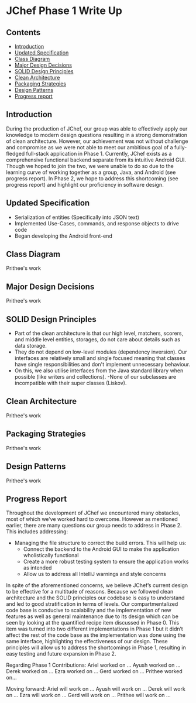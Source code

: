 # JChef Phase 1 Write Up

## Contents

* [Introduction](#introduction)
* [Updated Specification](#updated-specification)
* [Class Diagram](#class-diagram)
* [Major Design Decisions](#major-design-decisions)
* [SOLID Design Principles](#SOLID-design-principles)
* [Clean Architecture](#clean-architecture)
* [Packaging Strategies](#packaging-strategies)
* [Design Patterns](#design-patterns)
* [Progress report](#progress-report)

## Introduction

During the production of JChef, our group was able to effectively apply our knowledge to modern design questions resulting in a strong demonstration of clean architecture. However, our achievement was not without challenge and compromise as we were not able to meet our ambitious goal of a fully-fledged full-stack application in Phase 1. Currently, JChef exists as a comprehensive functional backend separate from its intuitive Android GUI. Though we hoped to join the two, we were unable to do so due to the learning curve of working together as a group, Java, and Android (see progress report). In Phase 2, we hope to address this shortcoming (see progress report) and highlight our proficiency in software design. 

## Updated Specification
- Serialization of entities (Specifically into JSON text)
- Implemented Use-Cases, commands, and response objects to drive code
- Began developing the Android front-end 


## Class Diagram

Prithee's work

## Major Design Decisions

Prithee's work

## SOLID Design Principles
- Part of the clean architecture is that our high level, matchers, scorers, and middle level entities, storages, do not care about details such as data storage. 
- They do not depend on low-level modules (dependency inversion). Our interfaces are relatively small and single focused meaning that classes have single responsibilities and don't implement unnecessary behaviour. 
- On this, we also utilise interfaces from the Java standard library when possible (like writers and collections). 
-None of our subclasses are incompatible with their super classes (Liskov).


## Clean Architecture

Prithee's work

## Packaging Strategies

Prithee's work

## Design Patterns

Prithee's work

## Progress Report

Throughout the development of JChef we encountered many obstacles, most of which we’ve worked hard to overcome. However as mentioned earlier, there are many questions our group needs to address in Phase 2. This includes addressing:
- Managing the file structure to correct the build errors. This will help us:
    - Connect the backend to the Android GUI to make the application wholistically functional
    - Create a more robust testing system to ensure the application works as intended
    - Allow us to address all IntelliJ warnings and style concerns
    
In spite of the aforementioned concerns, we believe JChef’s current design to be effective for a multitude of reasons. Because we followed clean architecture and the SOLID principles our codebase is easy to understand and led to good stratification in terms of levels. Our compartmentalized code base is conducive to scalability and the implementation of new features as well as general maintenance due to its design which can be seen by looking at the quantified recipe item discussed in Phase 0. This item was turned into two different implementations in Phase 1 but it didn’t affect the rest of the code base as the implementation was done using the same interface, highlighting the effectiveness of our design. These principles will allow us to address the shortcomings in Phase 1, resulting in easy testing and future expansion in Phase 2. 

Regarding Phase 1 Contributions:
Ariel worked on … 
Ayush worked on … 
Derek worked on … 
Ezra worked on …
Gerd worked on …
Prithee worked on…

Moving forward:
Ariel will work on … 
Ayush will work on … 
Derek will work on … 
Ezra will work on …
Gerd will work on …
Prithee will work on …

